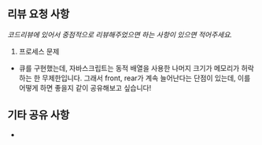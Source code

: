## 리뷰 요청 사항

_코드리뷰에 있어서 중점적으로 리뷰해주었으면 하는 사항이 있으면 적어주세요._

1. 프로세스 문제

- 큐를 구현했는데, 자바스크립트는 동적 배열을 사용한 나머지 크기가 메모리가 허락하는 한 무제한입니다.
  그래서 front, rear가 계속 늘어난다는 단점이 있는데, 이를 어떻게 하면 좋을지 같이 공유해보고 싶습니다!

## 기타 공유 사항

-
